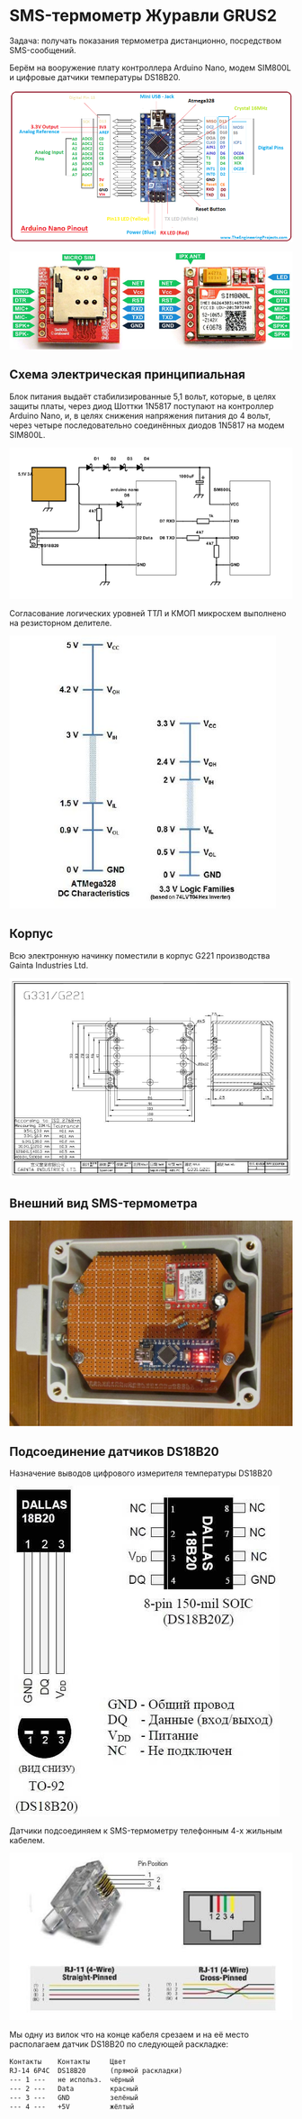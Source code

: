 # SMS-термометр Журавли GRUS2

Задача: получать показания термометра дистанционно, посредством SMS-сообщений.

Берём на вооружение плату контроллера Arduino Nano, модем SIM800L и цифровые датчики температуры DS18B20.

![arduino nano pins](images/arduino-nano-pins.png)

![sim800l pins](images/sim800l-pins.jpg)

## Схема электрическая принципиальная
Блок питания выдаёт стабилизированные 5,1 вольт, которые, в целях защиты платы, через диод Шоттки 1N5817 поступают на контроллер Arduino Nano, и, в целях снижения напряжения питания до 4 вольт, через четыре последовательно соединённых диодов 1N5817 на модем SIM800L.

![electric schematic diagram](images/grus2-scheme.png)

Согласование логических уровней ТТЛ и КМОП микросхем выполнено на резисторном делителе.

![logic-levels](images/logic-levels.jpg)

## Корпус
Всю электронную начинку поместили в корпус G221 производства Gainta Industries Ltd.

![G221 body drawing](images/g221.jpg)

## Внешний вид SMS-термометра

![appearance](images/grus2-exterior.jpg)

## Подсоединение датчиков DS18B20

Назначение выводов цифрового измерителя температуры DS18B20

![interior installation](images/dallas18b20.jpg)

Датчики подсоединяем к SMS-термометру телефонным 4-х жильным кабелем. 

![interior installation](images/rj14.jpg)

Мы одну из вилок что на конце кабеля срезаем и на её место располагаем датчик DS18B20 по следующей раскладке:

```
Контакты    Контакты     Цвет 
RJ-14 6P4C  DS18B20      (прямой раскладки)  
--- 1 ---   не использ.  чёрный 
--- 2 ---   Data         красный 
--- 3 ---   GND          зелёный
--- 4 ---   +5V          жёлтый
```
